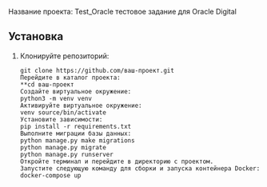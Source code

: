 Название проекта: Test_Oracle
тестовое задание для Oracle Digital
## Установка

1. Клонируйте репозиторий:

   ```shell
   git clone https://github.com/ваш-проект.git
   Перейдите в каталог проекта:
   **cd ваш-проект
   Создайте виртуальное окружение:
   python3 -m venv venv
   Активируйте виртуальное окружение:
   venv source/bin/activate
   Установите зависимости:
   pip install -r requirements.txt
   Выполните миграции базы данных:
   python manage.py make migrations
   python manage.py migrate
   python manage.py runserver
   Откройте терминал и перейдите в директорию с проектом.
   Запустите следующую команду для сборки и запуска контейнера Docker:
   docker-compose up
  